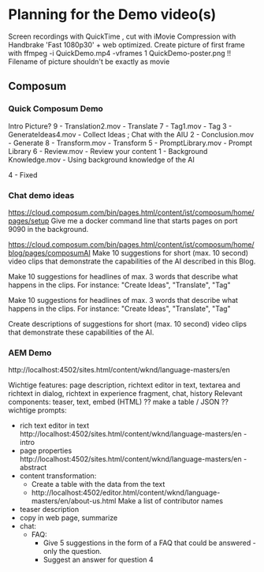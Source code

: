 # Planning for the Demo video(s)

Screen recordings with QuickTime , cut with iMovie
Compression with Handbrake 'Fast 1080p30' + web optimized.
Create picture of first frame with
ffmpeg -i QuickDemo.mp4 -vframes 1 QuickDemo-poster.png
!! Filename of picture shouldn't be exactly as movie

## Composum

### Quick Composum Demo

Intro Picture?
9 - Translation2.mov - Translate
7 - Tag1.mov - Tag
3 - GenerateIdeas4.mov - Collect Ideas ; Chat with the AIU
2 - Conclusion.mov - Generate
8 - Transform.mov - Transform
5 - PromptLibrary.mov - Prompt Library
6 - Review.mov - Review your content
1 - Background Knowledge.mov - Using background knowledge of the AI

4 - Fixed

### Chat demo ideas

https://cloud.composum.com/bin/pages.html/content/ist/composum/home/pages/setup
Give me a docker command line that starts pages on port 9090 in the background.

https://cloud.composum.com/bin/pages.html/content/ist/composum/home/blog/pages/composumAI
Make 10 suggestions for short (max. 10 second) video clips that demonstrate the capabilities of the AI described in this
Blog.

Make 10 suggestions for headlines of max. 3 words that describe what happens in the clips. For instance: "Create
Ideas", "Translate", "Tag"

Make 10 suggestions for headlines of max. 3 words that describe what happens in the clips. For instance: "Create
Ideas", "Translate", "Tag"

Create descriptions of suggestions for short (max. 10 second) video clips that demonstrate these capabilities of the AI.

### AEM Demo

http://localhost:4502/sites.html/content/wknd/language-masters/en

Wichtige features: page description, richtext editor in text, textarea and richtext in dialog, richtext in
experience fragment, chat, history
Relevant components: teaser, text, embed (HTML)
?? make a table / JSON
?? wichtige prompts:

- rich text editor in text http://localhost:4502/sites.html/content/wknd/language-masters/en - intro
- page properties http://localhost:4502/sites.html/content/wknd/language-masters/en - abstract
- content transformation:
    - Create a table with the data from the text
    - http://localhost:4502/editor.html/content/wknd/language-masters/en/about-us.html Make a list of contributor names
- teaser description
- copy in web page, summarize
- chat:
    - FAQ:
        - Give 5 suggestions in the form of a FAQ that could be answered - only the question.
        - Suggest an answer for question 4
